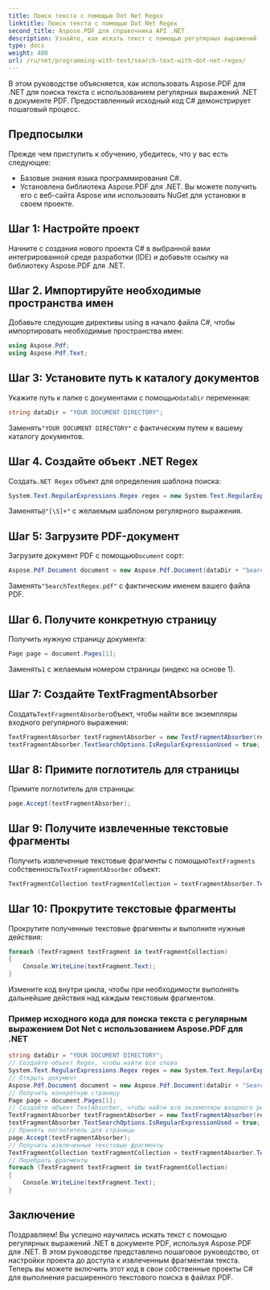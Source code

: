 ```yaml
---
title: Поиск текста с помощью Dot Net Regex
linktitle: Поиск текста с помощью Dot Net Regex
second_title: Aspose.PDF для справочника API .NET
description: Узнайте, как искать текст с помощью регулярных выражений .NET в документе PDF с помощью Aspose.PDF для .NET.
type: docs
weight: 480
url: /ru/net/programming-with-text/search-text-with-dot-net-regex/
---
```


В этом руководстве объясняется, как использовать Aspose.PDF для .NET для поиска текста с использованием регулярных выражений .NET в документе PDF. Предоставленный исходный код C# демонстрирует пошаговый процесс.

## Предпосылки

Прежде чем приступить к обучению, убедитесь, что у вас есть следующее:

- Базовые знания языка программирования С#.
- Установлена библиотека Aspose.PDF для .NET. Вы можете получить его с веб-сайта Aspose или использовать NuGet для установки в своем проекте.

## Шаг 1: Настройте проект

Начните с создания нового проекта C# в выбранной вами интегрированной среде разработки (IDE) и добавьте ссылку на библиотеку Aspose.PDF для .NET.

## Шаг 2. Импортируйте необходимые пространства имен

Добавьте следующие директивы using в начало файла C#, чтобы импортировать необходимые пространства имен:

```csharp
using Aspose.Pdf;
using Aspose.Pdf.Text;
```

## Шаг 3: Установите путь к каталогу документов

 Укажите путь к папке с документами с помощью`dataDir` переменная:

```csharp
string dataDir = "YOUR DOCUMENT DIRECTORY";
```

 Заменять`"YOUR DOCUMENT DIRECTORY"` с фактическим путем к вашему каталогу документов.

## Шаг 4. Создайте объект .NET Regex

 Создать`.NET Regex` объект для определения шаблона поиска:

```csharp
System.Text.RegularExpressions.Regex regex = new System.Text.RegularExpressions.Regex(@"[\S]+");
```

 Заменять`@"[\S]+"` с желаемым шаблоном регулярного выражения.

## Шаг 5: Загрузите PDF-документ

 Загрузите документ PDF с помощью`Document` сорт:

```csharp
Aspose.Pdf.Document document = new Aspose.Pdf.Document(dataDir + "SearchTextRegex.pdf");
```

 Заменять`"SearchTextRegex.pdf"` с фактическим именем вашего файла PDF.

## Шаг 6. Получите конкретную страницу

Получить нужную страницу документа:

```csharp
Page page = document.Pages[1];
```

 Заменять`1` с желаемым номером страницы (индекс на основе 1).

## Шаг 7: Создайте TextFragmentAbsorber

 Создать`TextFragmentAbsorber`объект, чтобы найти все экземпляры входного регулярного выражения:

```csharp
TextFragmentAbsorber textFragmentAbsorber = new TextFragmentAbsorber(regex);
textFragmentAbsorber.TextSearchOptions.IsRegularExpressionUsed = true;
```

## Шаг 8: Примите поглотитель для страницы

Примите поглотитель для страницы:

```csharp
page.Accept(textFragmentAbsorber);
```

## Шаг 9: Получите извлеченные текстовые фрагменты

Получить извлеченные текстовые фрагменты с помощью`TextFragments` собственность`TextFragmentAbsorber` объект:

```csharp
TextFragmentCollection textFragmentCollection = textFragmentAbsorber.TextFragments;
```

## Шаг 10: Прокрутите текстовые фрагменты

Прокрутите полученные текстовые фрагменты и выполните нужные действия:

```csharp
foreach (TextFragment textFragment in textFragmentCollection)
{
	Console.WriteLine(textFragment.Text);
}
```

Измените код внутри цикла, чтобы при необходимости выполнять дальнейшие действия над каждым текстовым фрагментом.

### Пример исходного кода для поиска текста с регулярным выражением Dot Net с использованием Aspose.PDF для .NET 
```csharp
string dataDir = "YOUR DOCUMENT DIRECTORY";
// Создайте объект Regex, чтобы найти все слова
System.Text.RegularExpressions.Regex regex = new System.Text.RegularExpressions.Regex(@"[\S]+");
// Открыть документ
Aspose.Pdf.Document document = new Aspose.Pdf.Document(dataDir + "SearchTextRegex.pdf");
// Получить конкретную страницу
Page page = document.Pages[1];
// Создайте объект TextAbsorber, чтобы найти все экземпляры входного регулярного выражения.
TextFragmentAbsorber textFragmentAbsorber = new TextFragmentAbsorber(regex);
textFragmentAbsorber.TextSearchOptions.IsRegularExpressionUsed = true;
// Принять поглотитель для страницы
page.Accept(textFragmentAbsorber);
// Получить извлеченные текстовые фрагменты
TextFragmentCollection textFragmentCollection = textFragmentAbsorber.TextFragments;
// Перебрать фрагменты
foreach (TextFragment textFragment in textFragmentCollection)
{
	Console.WriteLine(textFragment.Text);
}
```

## Заключение

Поздравляем! Вы успешно научились искать текст с помощью регулярных выражений .NET в документе PDF, используя Aspose.PDF для .NET. В этом руководстве представлено пошаговое руководство, от настройки проекта до доступа к извлеченным фрагментам текста. Теперь вы можете включить этот код в свои собственные проекты C# для выполнения расширенного текстового поиска в файлах PDF.